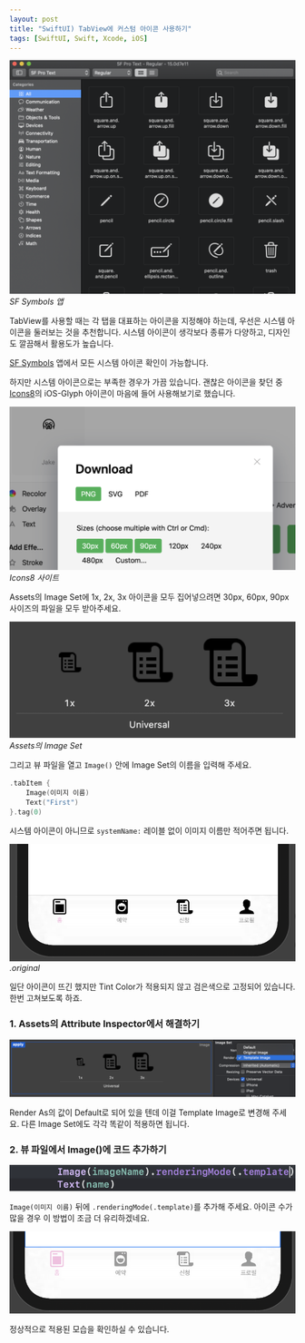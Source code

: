 ```yaml
---
layout: post
title: "SwiftUI) TabView에 커스텀 아이콘 사용하기"
tags: [SwiftUI, Swift, Xcode, iOS]
---
```


![SF Symbols 앱](/images/posts/2019-12-30-1/1.png)
*SF Symbols 앱*

TabView를 사용할 때는 각 탭을 대표하는 아이콘을 지정해야 하는데, 우선은 시스템 아이콘을 둘러보는 것을 추천합니다. 시스템 아이콘이 생각보다 종류가 다양하고, 디자인도 깔끔해서 활용도가 높습니다.

[SF Symbols](https://developer.apple.com/design/human-interface-guidelines/sf-symbols/overview/) 앱에서 모든 시스템 아이콘 확인이 가능합니다.

하지만 시스템 아이콘으로는 부족한 경우가 가끔 있습니다. 괜찮은 아이콘을 찾던 중 [Icons8](https://icons8.com/icons/ios-glyphs)의 iOS-Glyph 아이콘이 마음에 들어 사용해보기로 했습니다.

![Icons8 사이트](/images/posts/2019-12-30-1/2.png)
*Icons8 사이트*

Assets의 Image Set에 1x, 2x, 3x 아이콘을 모두 집어넣으려면 30px, 60px, 90px 사이즈의 파일을 모두 받아주세요.

![Assets의 Image Set](/images/posts/2019-12-30-1/3.png)
*Assets의 Image Set*

그리고 뷰 파일을 열고 `Image()` 안에 Image Set의 이름을 입력해 주세요.

```swift
.tabItem {
    Image(이미지 이름)
    Text("First")
}.tag(0)
```

시스템 아이콘이 아니므로 `systemName:` 레이블 없이 이미지 이름만 적어주면 됩니다.

![.original](/images/posts/2019-12-30-1/4.png)
*.original*

일단 아이콘이 뜨긴 했지만 Tint Color가 적용되지 않고 검은색으로 고정되어 있습니다. 한번 고쳐보도록 하죠.

### 1. Assets의 Attribute Inspector에서 해결하기
![](/images/posts/2019-12-30-1/5.png)

Render As의 값이 Default로 되어 있을 텐데 이걸 Template Image로 변경해 주세요. 다른 Image Set에도 각각 똑같이 적용하면 됩니다.

### 2. 뷰 파일에서 Image()에 코드 추가하기
![](/images/posts/2019-12-30-1/6.png)

`Image(이미지 이름)` 뒤에 `.renderingMode(.template)`를 추가해 주세요. 아이콘 수가 많을 경우 이 방법이 조금 더 유리하겠네요.

![.template](/images/posts/2019-12-30-1/7.png)

정상적으로 적용된 모습을 확인하실 수 있습니다.